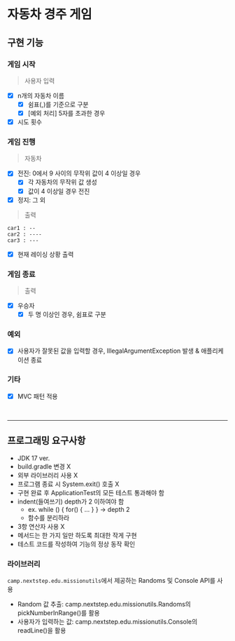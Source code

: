 # 자동차 경주 게임

## 구현 기능
### 게임 시작
> 사용자 입력
- [x] n개의 자동차 이름
    - [x] 쉼표(,)를 기준으로 구분
    - [x] [예외 처리] 5자를 초과한 경우
- [x] 시도 횟수

### 게임 진행
> 자동차
- [x] 전진: 0에서 9 사이의 무작위 값이 4 이상일 경우
  - [x] 각 자동차의 무작위 값 생성
  - [x] 값이 4 이상일 경우 전진
- [x] 정지: 그 외
> 출력
```text
car1 : --
car2 : ----
car3 : ---
```
- [x] 현재 레이싱 상황 출력

### 게임 종료
> 출력
- [x] 우승자
    - [x] 두 명 이상인 경우, 쉼표로 구분

### 예외
- [x] 사용자가 잘못된 값을 입력할 경우, IllegalArgumentException 발생 & 애플리케이션 종료

### 기타
- [x] MVC 패턴 적용

<br>

---
## 프로그래밍 요구사항
- JDK 17 ver.
- build.gradle 변경 X
- 외부 라이브러리 사용 X
- 프로그램 종료 시 System.exit() 호출 X
- 구현 완료 후 ApplicationTest의 모든 테스트 통과해야 함
- indent(들여쓰기) depth가 2 이하여야 함
    - ex. while () { for() { ... } } -> depth 2
    - 함수를 분리하라
- 3항 연산자 사용 X
- 메서드는 한 가지 일만 하도록 최대한 작게 구현
- 테스트 코드를 작성하여 기능의 정상 동작 확인

### 라이브러리
`camp.nextstep.edu.missionutils`에서 제공하는 Randoms 및 Console API를 사용
- Random 값 추출: camp.nextstep.edu.missionutils.Randoms의 pickNumberInRange()를 활용
- 사용자가 입력하는 값: camp.nextstep.edu.missionutils.Console의 readLine()을 활용